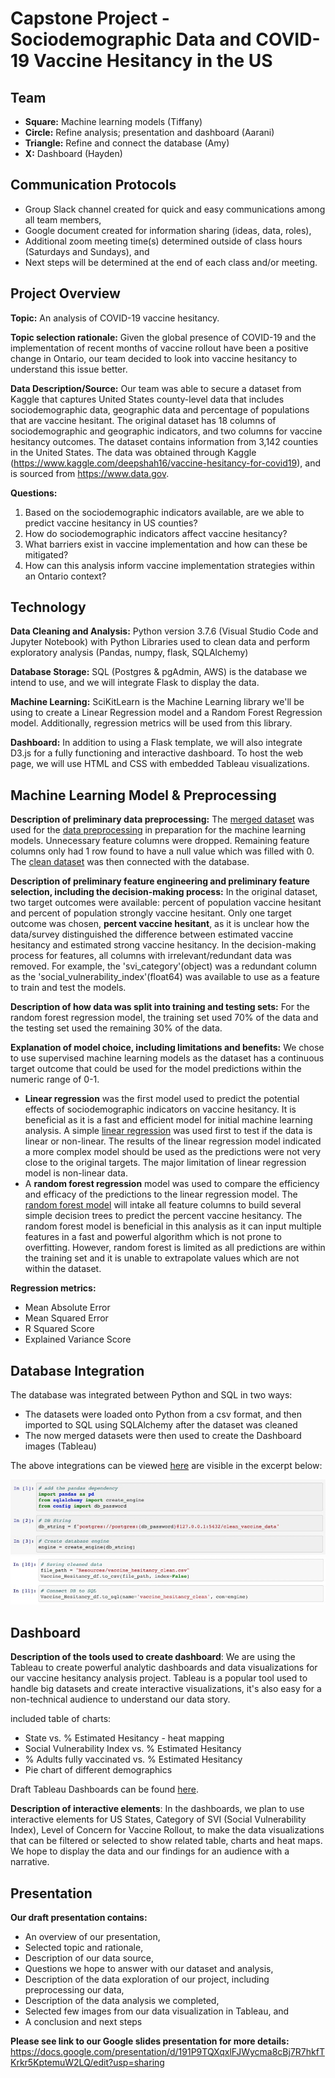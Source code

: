 # Capstone Project - Sociodemographic Data and COVID-19 Vaccine Hesitancy in the US

## Team
* **Square:** Machine learning models (Tiffany)
* **Circle:** Refine analysis; presentation and dashboard (Aarani)
* **Triangle:** Refine and connect the database (Amy)
* **X:** Dashboard (Hayden)

## Communication Protocols
* Group Slack channel created for quick and easy communications among all team members,
* Google document created for information sharing (ideas, data, roles),
* Additional zoom meeting time(s) determined outside of class hours (Saturdays and Sundays), and
* Next steps will be determined at the end of each class and/or meeting.

## Project Overview
**Topic:** An analysis of COVID-19 vaccine hesitancy.

**Topic selection rationale:** Given the global presence of COVID-19 and the implementation of recent months of vaccine rollout have been a positive change in Ontario, our team decided to look into vaccine hesitancy to understand this issue better.

**Data Description/Source:** Our team was able to secure a dataset from Kaggle that captures United States county-level data that includes sociodemographic data, geographic data and percentage of populations that are vaccine hesitant. The original dataset has 18 columns of sociodemographic and geographic indicators, and two columns for vaccine hesitancy outcomes. The dataset contains information from 3,142 counties in the United States. The data was obtained through Kaggle (https://www.kaggle.com/deepshah16/vaccine-hesitancy-for-covid19), and is sourced from https://www.data.gov.

**Questions:**
1. Based on the sociodemographic indicators available, are we able to predict vaccine hesitancy in US counties?
2. How do sociodemographic indicators affect vaccine hesitancy?
3. What barriers exist in vaccine implementation and how can these be mitigated?
4. How can this analysis inform vaccine implementation strategies within an Ontario context?

## Technology
**Data Cleaning and Analysis:** Python version 3.7.6 (Visual Studio Code and Jupyter Notebook) with Python Libraries used to clean data and perform exploratory analysis (Pandas, numpy, flask, SQLAlchemy)

**Database Storage:** SQL (Postgres & pgAdmin, AWS) is the database we intend to use, and we will integrate Flask to display the data.

**Machine Learning:** SciKitLearn is the Machine Learning library we'll be using to create a Linear Regression model and a Random Forest Regression model. Additionally, regression metrics will be used from this library.

**Dashboard:** In addition to using a Flask template, we will also integrate D3.js for a fully functioning and interactive dashboard. To host the web page, we will use HTML and CSS with embedded Tableau visualizations.

## Machine Learning Model & Preprocessing 
**Description of preliminary data preprocessing:** The [merged dataset](Resources/merged_Vaccine_Hesitancy.csv) was used for the [data preprocessing](preprocessing_dataset.ipynb) in preparation for the machine learning models. Unnecessary feature columns were dropped. Remaining feature columns only had 1 row found to have a null value which was filled with 0. The [clean dataset](Resources/vaccine_hesitancy_clean.csv) was then connected with the database. 

**Description of preliminary feature engineering and preliminary feature selection, including the decision-making process:** In the original dataset, two target outcomes were available: percent of population vaccine hesitant and percent of population strongly vaccine hesitant. Only one target outcome was chosen, **percent vaccine hesitant**, as it is unclear how the data/survey distinguished the difference between estimated vaccine hesitancy and estimated strong vaccine hesitancy. In the decision-making process for features, all columns with irrelevant/redundant data was removed. For example, the 'svi_category'(object) was a redundant column as the 'social_vulnerability_index'(float64) was available to use as a feature to train and test the models. 

**Description of how data was split into training and testing sets:** For the random forest regression model, the training set used 70% of the data and the testing set used the remaining 30% of the data. 

**Explanation of model choice, including limitations and benefits:** We chose to use supervised machine learning models as the dataset has a continuous target outcome that could be used for the model predictions within the numeric range of 0-1. 
* **Linear regression** was the first model used to predict the potential effects of sociodemographic indicators on vaccine hesitancy. It is beneficial as it is a fast and efficient model for initial machine learning analysis. A simple [linear regression](linear_regression.ipynb) was used first to test if the data is linear or non-linear. The results of the linear regression model indicated a more complex model should be used as the predictions were not very close to the original targets. The major limitation of linear regression model is non-linear data. 
* A **random forest regression** model was used to compare the efficiency and efficacy of the predictions to the linear regression model. The [random forest model](random_forest_regression.ipynb) will intake all feature columns to build several simple decision trees to predict the percent vaccine hesitancy. The random forest model is beneficial in this analysis as it can input multiple features in a fast and powerful algorithm which is not prone to overfitting. However, random forest is limited as all predictions are within the training set and it is unable to extrapolate values which are not within the dataset.

**Regression metrics:** 
* Mean Absolute Error
* Mean Squared Error
* R Squared Score
* Explained Variance Score 

## Database Integration

The database was integrated between Python and SQL in two ways:

* The datasets were loaded onto Python from a csv format, and then imported to SQL using SQLAlchemy after the dataset was cleaned
* The now merged datasets were then used to create the Dashboard images (Tableau)

The above integrations can be viewed [here](preprocessing_dataset.ipynb) are visible in the excerpt below:

![Python_to_SQL](/Resources/Python_to_SQL.jpeg)
![SQL_to_Python](/Resources/SQL_to_Python.jpeg)

## Dashboard
**Description of the tools used to create dashboard**:
We are using the Tableau to create powerful analytic dashboards and data visualizations for our vaccine hesitancy analysis project. Tableau is a popular tool used to handle big datasets and create interactive visualizations, it's also easy for a non-technical audience to understand our data story.

included table of charts:
* State vs. % Estimated Hesitancy - heat mapping
* Social Vulnerability Index vs. % Estimated Hesitancy 
* % Adults fully vaccinated vs. % Estimated Hesitancy
* Pie chart of different demographics

Draft Tableau Dashboards can be found [here](Vaccine_Hesitancy_Project.twbx).

**Description of interactive elements**:
In the dashboards, we plan to use interactive elements for US States, Category of SVI (Social Vulnerability Index), Level of Concern for Vaccine Rollout, to make the data visualizations that can be filtered or selected to show related table, charts and heat maps. We hope to display the data and our findings for an audience with a narrative.

## Presentation
**Our draft presentation contains:**
* An overview of our presentation, 
* Selected topic and rationale,
* Description of our data source,
* Questions we hope to answer with our dataset and analysis,
* Description of the data exploration of our project, including preprocessing our data,
* Description of the data analysis we completed,
* Selected few images from our data visualization in Tableau, and
* A conclusion and next steps

**Please see link to our Google slides presentation for more details:** https://docs.google.com/presentation/d/191P9TQXqxlFJWycma8cBj7R7hkfTKrkr5KptemuW2LQ/edit?usp=sharing
